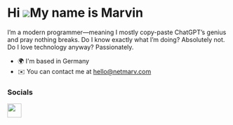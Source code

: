 Hi ![](https://user-images.githubusercontent.com/18350557/176309783-0785949b-9127-417c-8b55-ab5a4333674e.gif)My name is Marvin
==============================================================================================================================

I’m a modern programmer—meaning I mostly copy-paste ChatGPT’s genius and pray nothing breaks. Do I know exactly what I’m doing? Absolutely not. Do I love technology anyway? Passionately.

*   🌍  I'm based in Germany
*   ✉️  You can contact me at [hello@netmarv.com](mailto:networkmarv@gmail.com)

  ### Socials
                  
<p align="left"> <a href="https://www.github.com/netMarv" target="_blank" rel="noreferrer"> <picture> <source media="(prefers-color-scheme: dark)" srcset="https://raw.githubusercontent.com/danielcranney/readme-generator/main/public/icons/socials/github-dark.svg" /> <source media="(prefers-color-scheme: light)" srcset="https://raw.githubusercontent.com/danielcranney/readme-generator/main/public/icons/socials/github.svg" /> <img src="https://raw.githubusercontent.com/danielcranney/readme-generator/main/public/icons/socials/github.svg" width="32" height="32" /> </picture> </a></p>
